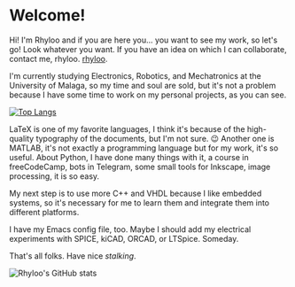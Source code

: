 # Welcome!

Hi! I'm Rhyloo and if you are here you... you want to see my work, so let's go! Look whatever you want. If you have an idea on which I can collaborate, contact me, rhyloo. [rhyloo](mailto:rhyloot@gmail.com). 

I'm currently studying Electronics, Robotics, and Mechatronics at the University of Malaga, so my time and soul are sold, but it's not a problem because I have some time to work on my personal projects, as you can see.

[![Top Langs](https://github-readme-stats.vercel.app/api/top-langs/?username=rhyloo&count_private=true&show_icons=true&theme=tokyonight&layout=compact)](https://github.com/anuraghazra/github-readme-stats)

LaTeX is one of my favorite languages, I think it's because of the high-quality typography of the documents, but I'm not sure. 😉 Another one is MATLAB, it's not exactly a programming language but for my work, it's so useful. About Python, I have done many things with it, a course in freeCodeCamp, bots in Telegram, some small tools for Inkscape, image processing, it is so easy.

My next step is to use more C++ and VHDL because I like embedded systems, so it's necessary for me to learn them and integrate them into different platforms.

I have my Emacs config file, too. Maybe I should add my electrical experiments with SPICE, kiCAD, ORCAD, or LTSpice. Someday.

That's all folks. Have nice _stalking_.

![Rhyloo's GitHub stats](https://github-readme-stats.vercel.app/api?username=rhyloo&count_private=true&show_icons=true&theme=onedark)


